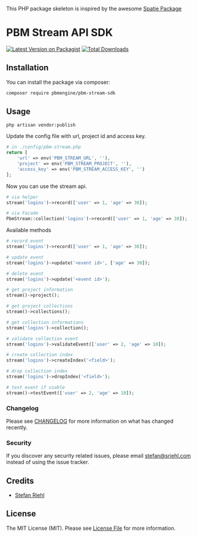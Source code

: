 This PHP package skeleton is inspired by the awesome [Spatie Package](https://github.com/spatie/skeleton-php) 

# PBM Stream API SDK

[![Latest Version on Packagist](https://img.shields.io/packagist/v/gemzio/pbm-stream-sdk.svg?style=flat-square)](https://packagist.org/packages/gemzio/:package_name)
[![Total Downloads](https://img.shields.io/packagist/dt/gemzio/pbm-stream-sdk.svg?style=flat-square)](https://packagist.org/packages/gemzio/:package_name)

## Installation

You can install the package via composer:

```bash
composer require pbmengine/pbm-stream-sdk
```

## Usage

````shell
php artisan vendor:publish
````

Update the config file with url, project id and access key.

```php
# in ./config/pbm-stream.php
return [
    'url' => env('PBM_STREAM_URL', ''),
    'project' => env('PBM_STREAM_PROJECT', ''),
    'access_key' => env('PBM_STREAM_ACCESS_KEY', '')
];
```

Now you can use the stream api.

```php
# via helper
stream('logins')->record(['user' => 1, 'age' => 30]);

# via Facade
PbmStream::collection('logins')->record(['user' => 1, 'age' => 30]);
```

Available methods
```php
# record event
stream('logins')->record(['user' => 1, 'age' => 30]);

# update event
stream('logins')->update('<event id>', ['age' => 30]);

# delete event
stream('logins')->update('<event id>');

# get project information
stream()->project();

# get project collections
stream()->collections();

# get collection informations
stream('logins')->collection();

# validate collection event
stream('logins')->validateEvent(['user' => 2, 'age' => 10]);

# create collection index
stream('logins')->createIndex('<field>');

# drop collection index
stream('logins')->dropIndex('<field>');

# test event if usable
stream()->testEvent(['user' => 2, 'age' => 10]);
```

### Changelog

Please see [CHANGELOG](CHANGELOG.md) for more information on what has changed recently.

### Security

If you discover any security related issues, please email stefan@sriehl.com instead of using the issue tracker.

## Credits

- [Stefan Riehl](https://github.com/stefanriehl)

## License

The MIT License (MIT). Please see [License File](LICENSE.md) for more information.
